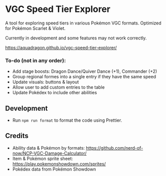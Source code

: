 # VGC Speed Tier Explorer

A tool for exploring speed tiers in various Pokémon VGC formats. Optimized for Pokémon Scarlet & Violet.

Currently in development and some features may not work correctly.

https://aquadragon.github.io/vgc-speed-tier-explorer/

### To-do (not in any order):
- Add stage boosts: Dragon Dance/Quiver Dance (+1), Commander (+2)
- Group regional formes into a single entry if they have the same speed
- Update visuals: buttons & layout
- Allow user to add custom entries to the table
- Update Pokédex to include other abilities


## Development
- Run `npm run format` to format the code using Prettier.


## Credits
- Ability data & Pokémon by formats: https://github.com/nerd-of-now/NCP-VGC-Damage-Calculator/
- Item & Pokémon sprite sheet: https://play.pokemonshowdown.com/sprites/
- Pokédex data from Pokémon Showdown